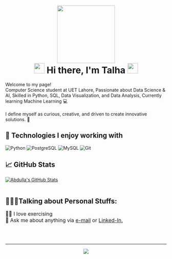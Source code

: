 <h1 align="center">
  <img  src="https://media.giphy.com/media/WUlplcMpOCEmTGBtBW/giphy.gif" width="180"><br>
<img src="https://raw.githubusercontent.com/blackcater/blackcater/main/images/Hi.gif" height="32" />
 Hi there, I'm Talha 
<img src="https://raw.githubusercontent.com/blackcater/blackcater/main/images/Hi.gif" height="32" />
</h1>

<p>Welcome to my page! </br>
Computer Science student at UET Lahore, Passionate about Data Science & AI, Skilled in Python, SQL, Data Visualization, and Data Analysis, Currently learning Machine Learning 💻 
<br><br>
I define myself as curious, creative, and driven to create innovative solutions. 🚀

<br>
<h2> 🔧 Technologies I enjoy working with</h2>

![Python](https://img.shields.io/badge/-Python-000000?style=for-the-badge&logo=Python)
![PostgreSQL](https://img.shields.io/badge/-PostgreSQL-000000?style=for-the-badge&logo=PostgreSQL)
![MySQL](https://img.shields.io/badge/-MySQL-000000?style=for-the-badge&logo=MySQL&logoColor=47A248)
![Git](https://img.shields.io/badge/-Git-000000?style=for-the-badge&logo=Git&logoColor=F05032)
<br>

<h2>📈 GitHub Stats</h2>
<a href="https://github.com/RanaTalha04/RanaTalha04">
  <img align="center" src="https://github-readme-stats.vercel.app/api?username=RanaTalha04&show_icons=true&line_height=27&count_private=true&layout=compact&bg_color=30,e690c6,7063a5&title_color=fff&text_color=fff&hide=contribs" alt="Abdulla's GitHub Stats" />
</a>

<br/>
<br/>
<h2> 👨🏽‍💻Talking about Personal Stuffs:</h2>

<p style="font-size:16px">
🏋️‍♀️ I love exercising<br>
💬 Ask me about anything via <a href="mailto:muhammadtalhashahid2005@gmail.com">e-mail</a> or <a href="https://www.linkedin.com/in/muhammadtaalhaa/" target="_blank">Linked-In.</a><br>

</p>

<br>
<br>
<hr>
<p align="center">
  <a href="https://github.com/RanaTalha04/RanaTalha04">
  <img align="center" src="https://img.shields.io/badge/CREATED%20BY-TALHA-lightgrey?style=for-the-badge" />
</a>

</p>
<br>

